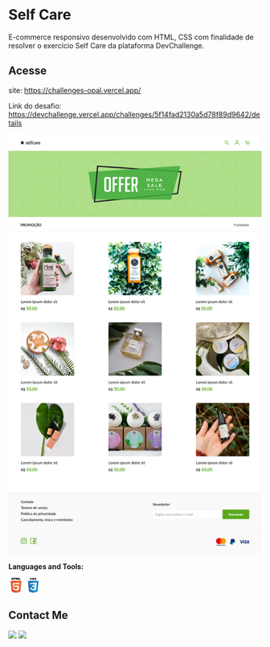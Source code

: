 # Self Care

E-commerce responsivo desenvolvido com HTML, CSS com finalidade de resolver o exercício Self Care da plataforma DevChallenge.

## Acesse
site: https://challenges-opal.vercel.app/

Link do desafio: https://devchallenge.vercel.app/challenges/5f14fad2130a5d78f89d9642/details

![Screenshot](design/desktop.png)

**Languages and Tools:**  

<code><img height="30" src="https://raw.githubusercontent.com/github/explore/80688e429a7d4ef2fca1e82350fe8e3517d3494d/topics/html/html.png"></code>
<code><img height="30" src="https://raw.githubusercontent.com/github/explore/80688e429a7d4ef2fca1e82350fe8e3517d3494d/topics/css/css.png"></code>

##  Contact Me  
  <a href="https://www.instagram.com/iammarcosb_/" target="_blank"><img src="https://img.shields.io/badge/-Instagram-%23E4405F?style=for-the-badge&logo=instagram&logoColor=white" target="_blank"></a>
  <a href="https://www.linkedin.com/in/marcosbarcelos/" target="_blank"><img src="https://img.shields.io/badge/-LinkedIn-%230077B5?style=for-the-badge&logo=linkedin&logoColor=white" target="_blank"></a> 


